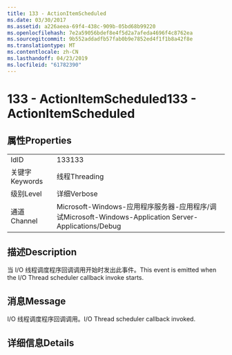 ```yaml
---
title: 133 - ActionItemScheduled
ms.date: 03/30/2017
ms.assetid: a226aeea-69f4-438c-909b-05bd68b99220
ms.openlocfilehash: 7e2a59056bdef8e4f5d2a7afeda4696f4c8762ea
ms.sourcegitcommit: 9b552addadfb57fab0b9e7852ed4f1f1b8a42f8e
ms.translationtype: MT
ms.contentlocale: zh-CN
ms.lasthandoff: 04/23/2019
ms.locfileid: "61782390"
---
```

# <a name="133---actionitemscheduled"></a><span data-ttu-id="b1e87-102">133 - ActionItemScheduled</span><span class="sxs-lookup"><span data-stu-id="b1e87-102">133 - ActionItemScheduled</span></span>
## <a name="properties"></a><span data-ttu-id="b1e87-103">属性</span><span class="sxs-lookup"><span data-stu-id="b1e87-103">Properties</span></span>  
  
|||  
|-|-|  
|<span data-ttu-id="b1e87-104">Id</span><span class="sxs-lookup"><span data-stu-id="b1e87-104">ID</span></span>|<span data-ttu-id="b1e87-105">133</span><span class="sxs-lookup"><span data-stu-id="b1e87-105">133</span></span>|  
|<span data-ttu-id="b1e87-106">关键字</span><span class="sxs-lookup"><span data-stu-id="b1e87-106">Keywords</span></span>|<span data-ttu-id="b1e87-107">线程</span><span class="sxs-lookup"><span data-stu-id="b1e87-107">Threading</span></span>|  
|<span data-ttu-id="b1e87-108">级别</span><span class="sxs-lookup"><span data-stu-id="b1e87-108">Level</span></span>|<span data-ttu-id="b1e87-109">详细</span><span class="sxs-lookup"><span data-stu-id="b1e87-109">Verbose</span></span>|  
|<span data-ttu-id="b1e87-110">通道</span><span class="sxs-lookup"><span data-stu-id="b1e87-110">Channel</span></span>|<span data-ttu-id="b1e87-111">Microsoft-Windows-应用程序服务器-应用程序/调试</span><span class="sxs-lookup"><span data-stu-id="b1e87-111">Microsoft-Windows-Application Server-Applications/Debug</span></span>|  
  
## <a name="description"></a><span data-ttu-id="b1e87-112">描述</span><span class="sxs-lookup"><span data-stu-id="b1e87-112">Description</span></span>  
 <span data-ttu-id="b1e87-113">当 I/O 线程调度程序回调调用开始时发出此事件。</span><span class="sxs-lookup"><span data-stu-id="b1e87-113">This event is emitted when the I/O Thread scheduler callback invoke starts.</span></span>  
  
## <a name="message"></a><span data-ttu-id="b1e87-114">消息</span><span class="sxs-lookup"><span data-stu-id="b1e87-114">Message</span></span>  
 <span data-ttu-id="b1e87-115">I/O 线程调度程序回调调用。</span><span class="sxs-lookup"><span data-stu-id="b1e87-115">I/O Thread scheduler callback invoked.</span></span>  
  
## <a name="details"></a><span data-ttu-id="b1e87-116">详细信息</span><span class="sxs-lookup"><span data-stu-id="b1e87-116">Details</span></span>
